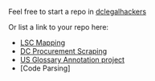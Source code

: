 Feel free to start a repo in [dclegalhackers](https://www.github.com/dclegalhackers)

Or list a link to your repo here:

* [LSC Mapping](https://github.com/jposi/LSC-Mapping)
* [DC Procurement Scraping](https://github.com/vzvenyach/dc-contracts)
* [US Glossary Annotation project](https://github.com/unitedstates/glossary)
* [Code Parsing]

